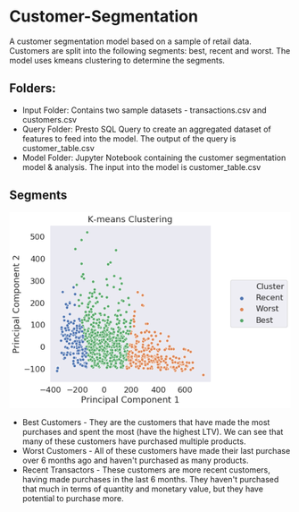 # Customer-Segmentation
A customer segmentation model based on a sample of retail data. Customers are split into the following segments: best, recent and worst. The model uses kmeans clustering to determine the segments.

## Folders:
* Input Folder: Contains two sample datasets - transactions.csv and customers.csv
* Query Folder: Presto SQL Query to create an aggregated dataset of features to feed into the model. The output of the query is customer_table.csv
* Model Folder: Jupyter Notebook containing the customer segmentation model & analysis. The input into the model is customer_table.csv


## Segments
![alt text](https://github.com/anubha820/Customer-Segmentation/blob/master/Model/clusters.png)
* Best Customers - They are the customers that have made the most purchases and spent the most (have the highest LTV). We can see that many of these customers have purchased multiple products.
* Worst Customers - All of these customers have made their last purchase over 6 months ago and haven't purchased as many products.
* Recent Transactors  - These customers are more recent customers, having made purchases in the last 6 months. They haven't purchased that much in terms of quantity and monetary value, but they have potential to purchase more.
